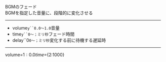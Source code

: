 BGMのフェード  
BGMを指定した音量に、段階的に変化させる

***
- volume`y``0.0〜1.0`音量
- time`y``0〜；ミリ秒`フェード時間
- delay``0`0〜；ミリ秒`変化する前に待機する遅延時

***
volume=${1:0.0} time=${2:1000}
